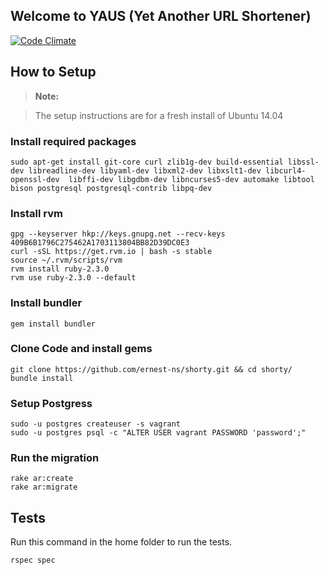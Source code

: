 Welcome to YAUS (Yet Another URL Shortener)
-----------------------------------------------------------------

[![Code Climate](https://codeclimate.com/github/codeclimate/codeclimate/badges/gpa.svg)](https://codeclimate.com/github/codeclimate/codeclimate)


## How to Setup
> **Note:**

>The setup instructions are for a fresh install of Ubuntu 14.04

### Install required packages
`sudo apt-get install git-core curl zlib1g-dev build-essential libssl-dev libreadline-dev libyaml-dev libxml2-dev libxslt1-dev libcurl4-openssl-dev  libffi-dev libgdbm-dev libncurses5-dev automake libtool bison postgresql postgresql-contrib libpq-dev`

### Install rvm

```
gpg --keyserver hkp://keys.gnupg.net --recv-keys 409B6B1796C275462A1703113804BB82D39DC0E3
curl -sSL https://get.rvm.io | bash -s stable
source ~/.rvm/scripts/rvm
rvm install ruby-2.3.0
rvm use ruby-2.3.0 --default
```

### Install bundler

`gem install bundler`

### Clone Code and install gems

```
git clone https://github.com/ernest-ns/shorty.git && cd shorty/
bundle install
```


### Setup Postgress

```
sudo -u postgres createuser -s vagrant
sudo -u postgres psql -c "ALTER USER vagrant PASSWORD 'password';"
```


### Run the migration

```
rake ar:create
rake ar:migrate
```

## Tests

Run this command in the home folder to run the tests.

`rspec spec`